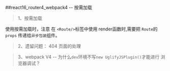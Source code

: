 ##react16_router4_webpack4 -- 按需加载

>1、按需加载

使用按需加载时，注意 在 `<Route/>`标签中使用 render函数时,需要把 `Route`的`props`
传递给`异步包装`组件。

>2、遗留问题：  404 页面的处理

>3、webpack V4 -- 为什么`dev`环境不写`new UglifyJSPlugin()`才能进行 浏览器调试？
